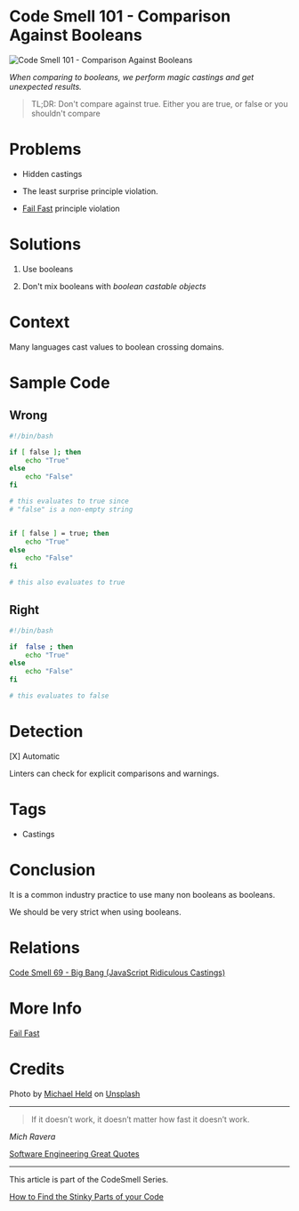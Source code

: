 # Code Smell 101 - Comparison Against Booleans

![Code Smell 101 - Comparison Against Booleans](Code%20Smell%20101%20-%20Comparison%20Against%20Booleans.jpg)

*When comparing to booleans, we perform magic castings and get unexpected results.*

> TL;DR: Don't compare against true. Either you are true, or false or you shouldn't compare

# Problems

- Hidden castings

- The least surprise principle violation.

- [Fail Fast](https://github.com/mcsee/Software-Design-Articles/tree/main/Articles/Theory/Fail%20Fast/readme.md) principle violation

# Solutions

1. Use booleans

2. Don't mix booleans with *boolean castable objects*

# Context

Many languages cast values to boolean crossing domains.

# Sample Code

## Wrong

[Gist Url]: # (https://gist.github.com/mcsee/118ff2e5ebd9779675f664ed46bae95d)
```bash
#!/bin/bash

if [ false ]; then
    echo "True"
else
    echo "False"
fi

# this evaluates to true since 
# "false" is a non-empty string


if [ false ] = true; then
    echo "True"
else
    echo "False"
fi

# this also evaluates to true
```

## Right

[Gist Url]: # (https://gist.github.com/mcsee/405d45ed06a94a81d1f1a3b06381c0f9)
```bash
#!/bin/bash

if  false ; then
    echo "True"
else
    echo "False"
fi

# this evaluates to false   
```

# Detection

[X] Automatic 

Linters can check for explicit comparisons and warnings.

# Tags

- Castings

# Conclusion

It is a common industry practice to use many non booleans as booleans. 

We should be very strict when using booleans.

# Relations

[Code Smell 69 - Big Bang (JavaScript Ridiculous Castings)](https://github.com/mcsee/Software-Design-Articles/tree/main/Articles/Code%20Smells/Code%20Smell%2069%20-%20Big%20Bang%20(JavaScript%20Ridiculous%20Castings)/readme.md)

# More Info

[Fail Fast](https://github.com/mcsee/Software-Design-Articles/tree/main/Articles/Theory/Fail%20Fast/readme.md)

# Credits

Photo by [Michael Held](https://unsplash.com/@michaelheld) on [Unsplash](https://unsplash.com/s/photos/disguise)
  
* * *

> If it doesn’t work, it doesn’t matter how fast it doesn’t work.

_Mich Ravera_
 
[Software Engineering Great Quotes](https://github.com/mcsee/Software-Design-Articles/tree/main/Articles/Quotes/Software%20Engineering%20Great%20Quotes/readme.md)

* * *

This article is part of the CodeSmell Series.

[How to Find the Stinky Parts of your Code](https://github.com/mcsee/Software-Design-Articles/tree/main/Articles/Code%20Smells/How%20to%20Find%20the%20Stinky%20parts%20of%20your%20Code/readme.md)